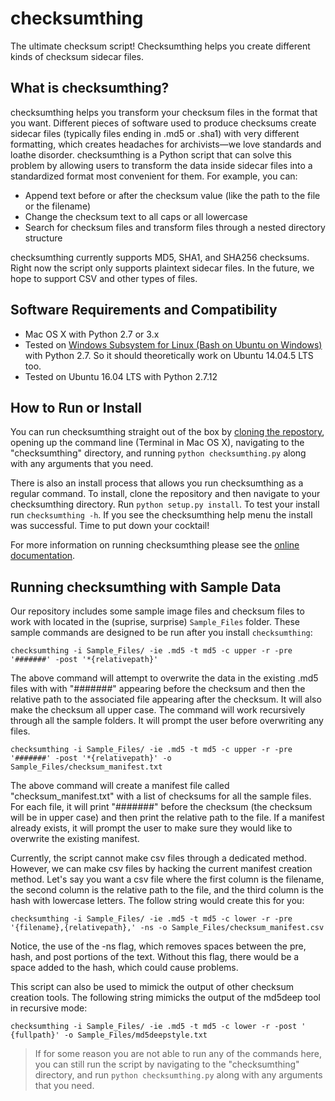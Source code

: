 # checksumthing
The ultimate checksum script! Checksumthing helps you create different kinds of checksum sidecar files.

## What is checksumthing?
checksumthing helps you transform your checksum files in the format that you want. Different pieces of software used to produce checksums create sidecar files (typically files ending in .md5 or .sha1) with very different formatting, which creates headaches for archivists—we love standards and loathe disorder. checksumthing is a Python script that can solve this problem by allowing users to transform the data inside sidecar files into a standardized format most convenient for them. For example, you can:
* Append text before or after the checksum value (like the path to the file or the filename)
* Change the checksum text to all caps or all lowercase
* Search for checksum files and transform files through a nested directory structure

checksumthing currently supports MD5, SHA1, and SHA256 checksums. Right now the script only supports plaintext sidecar files. In the future, we hope to support CSV and other types of files.

## Software Requirements and Compatibility
* Mac OS X with Python 2.7 or 3.x
* Tested on [Windows Subsystem for Linux (Bash on Ubuntu on Windows)][1] with Python 2.7. So it should theoretically work on Ubuntu 14.04.5 LTS too.
* Tested on Ubuntu 16.04 LTS with Python 2.7.12

## How to Run or Install
You can run checksumthing straight out of the box by [cloning the repostory](https://help.github.com/articles/cloning-a-repository/), opening up the command line (Terminal in Mac OS X), navigating to the "checksumthing" directory, and running `python checksumthing.py` along with any arguments that you need. 

There is also an install process that allows you run checksumthing as a regular command. To install, clone the repository and then navigate to your checksumthing directory. Run `python setup.py install`. To test your install run `checksumthing -h`. If you see the checksumthing help menu the install was successful. Time to put down your cocktail!

For more information on running checksumthing please see the [online documentation][2]. 

[1]: https://msdn.microsoft.com/en-us/commandline/wsl/
[2]: https://amiaopensource.github.io/checksumthing/

## Running checksumthing with Sample Data
Our repository includes some sample image files and checksum files to work with located in the (suprise, surprise) `Sample_Files` folder. These sample commands are designed to be run after you install `checksumthing`:

```
checksumthing -i Sample_Files/ -ie .md5 -t md5 -c upper -r -pre '#######' -post '*{relativepath}'
```

The above command will attempt to overwrite the data in the existing .md5 files with with "#######" appearing before the checksum and then the relative path to the associated file appearing after the checksum. It will also make the checksum all upper case. The command will work recursively through all the sample folders. It will prompt the user before overwriting any files.


```
checksumthing -i Sample_Files/ -ie .md5 -t md5 -c upper -r -pre '#######' -post '*{relativepath}' -o Sample_Files/checksum_manifest.txt
```

The above command will create a manifest file called "checksum_manifest.txt" with a list of checksums for all the sample files. For each file, it will print "#######" before the checksum (the checksum will be in upper case) and then print the relative path to the file. If a manifest already exists, it will prompt the user to make sure they would like to overwrite the existing manifest.

Currently, the script cannot make csv files through a dedicated method. However, we can make csv files by hacking the current manifest creation method. Let's say you want a csv file where the first column is the filename, the second column is the relative path to the file, and the third column is the hash with lowercase letters. The follow string would create this for you:

```
checksumthing -i Sample_Files/ -ie .md5 -t md5 -c lower -r -pre '{filename},{relativepath},' -ns -o Sample_Files/checksum_manifest.csv
```


Notice, the use of the -ns flag, which removes spaces between the pre, hash, and post portions of the text. Without this flag, there would be a space added to the hash, which could cause problems. 

This script can also be used to mimick the output of other checksum creation tools. The following string mimicks the output of the md5deep tool in recursive mode:

```
checksumthing -i Sample_Files/ -ie .md5 -t md5 -c lower -r -post ' {fullpath}' -o Sample_Files/md5deepstyle.txt
```

> If for some reason you are not able to run any of the commands here, you can still run the script by navigating to the "checksumthing" directory, and run `python checksumthing.py` along with any arguments that you need. 
